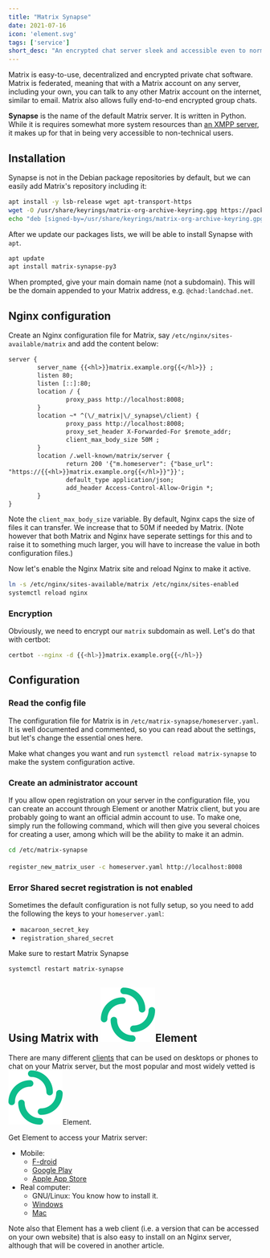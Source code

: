 ```yaml
---
title: "Matrix Synapse"
date: 2021-07-16
icon: 'element.svg'
tags: ['service']
short_desc: "An encrypted chat server sleek and accessible even to normies."
---
```


Matrix is easy-to-use, decentralized and encrypted private chat
software. Matrix is federated, meaning that with a Matrix account on any
server, including your own, you can talk to any other Matrix account on
the internet, similar to email. Matrix also allows fully end-to-end
encrypted group chats.

**Synapse** is the name of the default Matrix server. It is written in
Python. While it is requires somewhat more system resources than [an
XMPP server](/prosody), it makes up for that in being very accessible
to non-technical users.

## Installation

Synapse is not in the Debian package repositories by default, but we can
easily add Matrix\'s repository including it:

```sh
apt install -y lsb-release wget apt-transport-https
wget -O /usr/share/keyrings/matrix-org-archive-keyring.gpg https://packages.matrix.org/debian/matrix-org-archive-keyring.gpg
echo "deb [signed-by=/usr/share/keyrings/matrix-org-archive-keyring.gpg] https://packages.matrix.org/debian/ $(lsb_release -cs) main" > /etc/apt/sources.list.d/matrix-org.list
```

After we update our packages lists, we will be able to install Synapse
with `apt`.

```sh
apt update
apt install matrix-synapse-py3
```

When prompted, give your main domain name (not a subdomain). This will
be the domain appended to your Matrix address, e.g.
`@chad:landchad.net`.

## Nginx configuration

Create an Nginx configuration file for Matrix, say
`/etc/nginx/sites-available/matrix` and add the content below:

```nginx
server {
        server_name {{<hl>}}matrix.example.org{{</hl>}} ;
        listen 80;
        listen [::]:80;
        location / {
                proxy_pass http://localhost:8008;
        }
        location ~* ^(\/_matrix|\/_synapse\/client) {
                proxy_pass http://localhost:8008;
                proxy_set_header X-Forwarded-For $remote_addr;
                client_max_body_size 50M ;
        }
        location /.well-known/matrix/server {
                return 200 '{"m.homeserver": {"base_url": "https://{{<hl>}}matrix.example.org{{</hl>}}"}}';
                default_type application/json;
                add_header Access-Control-Allow-Origin *;
        }
}
```

Note the `client_max_body_size` variable. By default, Nginx caps the
size of files it can transfer. We increase that to 50M if needed by
Matrix. (Note however that both Matrix and Nginx have seperate settings
for this and to raise it to something much larger, you will have to
increase the value in both configuration files.)

Now let\'s enable the Nginx Matrix site and reload Nginx to make it
active.

```sh
ln -s /etc/nginx/sites-available/matrix /etc/nginx/sites-enabled
systemctl reload nginx
```

### Encryption

Obviously, we need to encrypt our `matrix` subdomain as well. Let\'s do
that with certbot:

```sh
certbot --nginx -d {{<hl>}}matrix.example.org{{</hl>}}
```

## Configuration


### Read the config file

The configuration file for Matrix is in
`/etc/matrix-synapse/homeserver.yaml`. It is well documented and
commented, so you can read about the settings, but let\'s change the
essential ones here.

Make what changes you want and run `systemctl reload matrix-synapse` to
make the system configuration active.

### Create an administrator account

If you allow open registration on your server in the configuration file,
you can create an account through Element or another Matrix client, but
you are probably going to want an official admin account to use. To make
one, simply run the following command, which will then give you several
choices for creating a user, among which will be the ability to make it
an admin.

```sh
cd /etc/matrix-synapse

register_new_matrix_user -c homeserver.yaml http://localhost:8008
```

### Error Shared secret registration is not enabled

Sometimes the default configuration is not fully setup, so you need
to add the following the keys to your `homeserver.yaml`:

- `macaroon_secret_key`
- `registration_shared_secret`

Make sure to restart Matrix Synapse

```sh
systemctl restart matrix-synapse
```

## Using Matrix with ![Element Matrix logo](/pix/element.svg)Element

There are many different [clients](https://matrix.org/clients/) that can
be used on desktops or phones to chat on your Matrix server, but the
most popular and most widely vetted is ![Element
logo](/pix/element.svg)Element.

Get Element to access your Matrix server:

-   Mobile:
    -   [F-droid](https://f-droid.org/packages/im.vector.app/)
    -   [Google
        Play](https://play.google.com/store/apps/details?id=im.vector.app)
    -   [Apple App
        Store](https://apps.apple.com/app/vector/id1083446067)
-   Real computer:
    -   GNU/Linux: You know how to install it.
    -   [Windows](https://packages.riot.im/desktop/install/win32/x64/Element%20Setup.exe)
    -   [Mac](https://packages.riot.im/desktop/install/macos/Element.dmg)

Note also that Element has a web client (i.e. a version that can be
accessed on your own website) that is also easy to install on an Nginx
server, although that will be covered in another article.
